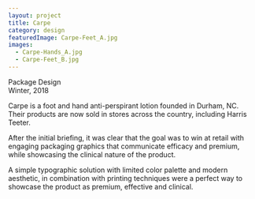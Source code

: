 ```yaml
---
layout: project
title: Carpe
category: design
featuredImage: Carpe-Feet_A.jpg
images:
  - Carpe-Hands_A.jpg
  - Carpe-Feet_B.jpg
---
```

Package Design  
Winter, 2018

Carpe is a foot and hand anti-perspirant lotion founded in Durham, NC. Their products are now sold in stores across the country, including Harris Teeter.

After the initial briefing, it was clear that the goal was to win at retail with engaging packaging graphics that communicate efficacy and premium, while showcasing the clinical nature of the product.

A simple typographic solution with limited color palette and modern aesthetic, in combination with printing techniques were a perfect way to showcase the product as premium, effective and clinical.
